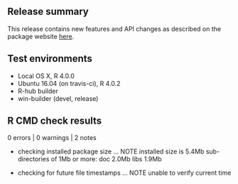 ## Release summary
This release contains new features and API changes as described on the package website [here](https://hesim-dev.github.io/hesim/news/index.html).

## Test environments
* Local OS X, R 4.0.0
* Ubuntu 16.04 (on travis-ci), R 4.0.2
* R-hub builder
* win-builder (devel, release)

## R CMD check results
0 errors | 0 warnings | 2 notes

* checking installed package size ... NOTE
    installed size is  5.4Mb
    sub-directories of 1Mb or more:
      doc    2.0Mb
      libs   1.9Mb

* checking for future file timestamps ... NOTE
  unable to verify current time
